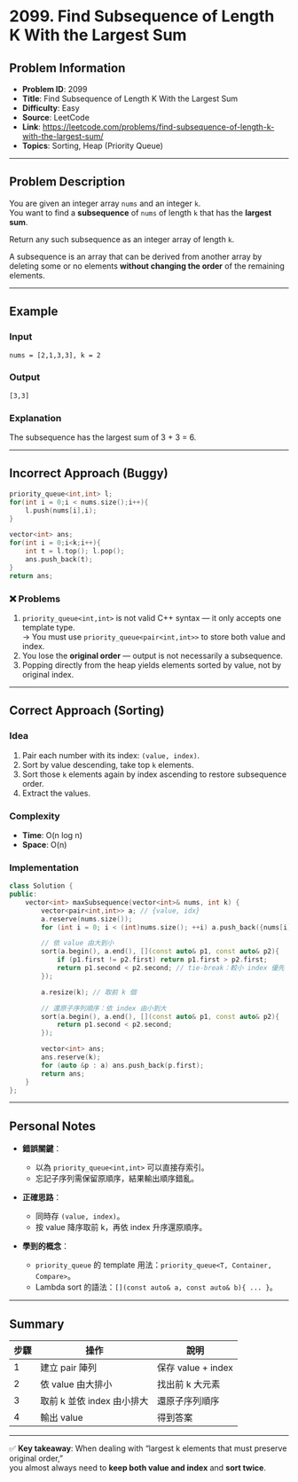 # 2099. Find Subsequence of Length K With the Largest Sum

## Problem Information
- **Problem ID**: 2099
- **Title**: Find Subsequence of Length K With the Largest Sum
- **Difficulty**: Easy
- **Source**: LeetCode
- **Link**: https://leetcode.com/problems/find-subsequence-of-length-k-with-the-largest-sum/
- **Topics**: Sorting, Heap (Priority Queue)

---

## Problem Description
You are given an integer array `nums` and an integer `k`.  
You want to find a **subsequence** of `nums` of length `k` that has the **largest sum**.

Return any such subsequence as an integer array of length `k`.

A subsequence is an array that can be derived from another array by deleting some or no elements **without changing the order** of the remaining elements.

---

## Example

### Input
```
nums = [2,1,3,3], k = 2
```

### Output
```
[3,3]
```

### Explanation
The subsequence has the largest sum of 3 + 3 = 6.

---

## Incorrect Approach (Buggy)
```cpp
priority_queue<int,int> l;
for(int i = 0;i < nums.size();i++){
    l.push(nums[i],i);
}

vector<int> ans;
for(int i = 0;i<k;i++){
    int t = l.top(); l.pop();
    ans.push_back(t);
}
return ans;
```
### ❌ Problems
1. `priority_queue<int,int>` is not valid C++ syntax — it only accepts one template type.  
   → You must use `priority_queue<pair<int,int>>` to store both value and index.
2. You lose the **original order** — output is not necessarily a subsequence.
3. Popping directly from the heap yields elements sorted by value, not by original index.

---

## Correct Approach (Sorting)

### Idea
1. Pair each number with its index: `(value, index)`.
2. Sort by value descending, take top `k` elements.
3. Sort those `k` elements again by index ascending to restore subsequence order.
4. Extract the values.

### Complexity
- **Time**: O(n log n)
- **Space**: O(n)

### Implementation
```cpp
class Solution {
public:
    vector<int> maxSubsequence(vector<int>& nums, int k) {
        vector<pair<int,int>> a; // {value, idx}
        a.reserve(nums.size());
        for (int i = 0; i < (int)nums.size(); ++i) a.push_back({nums[i], i});

        // 依 value 由大到小
        sort(a.begin(), a.end(), [](const auto& p1, const auto& p2){
            if (p1.first != p2.first) return p1.first > p2.first;
            return p1.second < p2.second; // tie-break：較小 index 優先
        });

        a.resize(k); // 取前 k 個

        // 還原子序列順序：依 index 由小到大
        sort(a.begin(), a.end(), [](const auto& p1, const auto& p2){
            return p1.second < p2.second;
        });

        vector<int> ans;
        ans.reserve(k);
        for (auto &p : a) ans.push_back(p.first);
        return ans;
    }
};
```

---

## Personal Notes

- **錯誤關鍵**：
  - 以為 `priority_queue<int,int>` 可以直接存索引。
  - 忘記子序列需保留原順序，結果輸出順序錯亂。

- **正確思路**：
  - 同時存 `(value, index)`。
  - 按 value 降序取前 k，再依 index 升序還原順序。

- **學到的概念**：
  - `priority_queue` 的 template 用法：`priority_queue<T, Container, Compare>`。
  - Lambda sort 的語法：`[](const auto& a, const auto& b){ ... }`。

---

## Summary

| 步驟 | 操作 | 說明 |
|------|------|------|
| 1 | 建立 pair 陣列 | 保存 value + index |
| 2 | 依 value 由大排小 | 找出前 k 大元素 |
| 3 | 取前 k 並依 index 由小排大 | 還原子序列順序 |
| 4 | 輸出 value | 得到答案 |

---

✅ **Key takeaway**: When dealing with “largest k elements that must preserve original order,”  
you almost always need to **keep both value and index** and **sort twice**.

